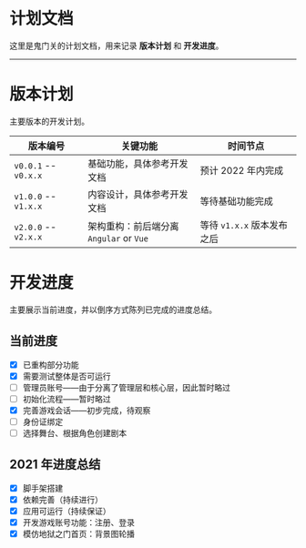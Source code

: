 计划文档
======

这里是鬼门关的计划文档，用来记录 **版本计划** 和 **开发进度**。

------

# 版本计划

主要版本的开发计划。

|版本编号|关键功能|时间节点|
|---|---|---|
|`v0.0.1` -- `v0.x.x`|基础功能，具体参考开发文档|预计 2022 年内完成|
|`v1.0.0` -- `v1.x.x`|内容设计，具体参考开发文档|等待基础功能完成|
|`v2.0.0` -- `v2.x.x`|架构重构：前后端分离<br>`Angular` or `Vue`|等待 `v1.x.x` 版本发布之后|

# 开发进度

主要展示当前进度，并以倒序方式陈列已完成的进度总结。

## 当前进度

- [x] 已重构部分功能
- [x] 需要测试整体是否可运行
- [ ] 管理员账号——由于分离了管理层和核心层，因此暂时略过
- [ ] 初始化流程——暂时略过
- [x] 完善游戏会话——初步完成，待观察
- [ ] 身份证绑定
- [ ] 选择舞台、根据角色创建剧本

## 2021 年进度总结

- [x] 脚手架搭建
- [x] 依赖完善（持续进行）
- [x] 应用可运行（持续保证）
- [x] 开发游戏账号功能：注册、登录
- [x] 模仿地狱之门首页：背景图轮播
